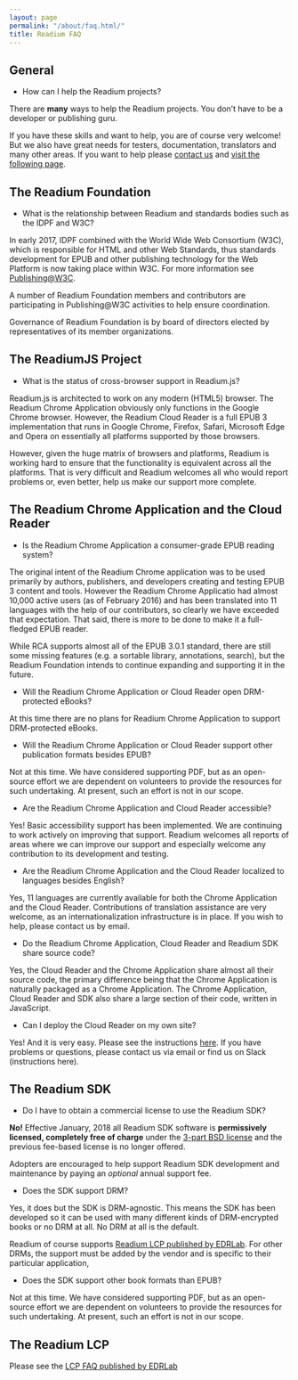 ```yaml
---
layout: page
permalink: "/about/faq.html/"
title: Readium FAQ
---
```

 

## General

- How can I help the Readium projects?

There are **many** ways to help the Readium projects. You don’t have to be a developer or publishing guru.  

If you have these skills and want to help, you are of course very welcome!  But we also have great needs for testers, documentation, translators and many other areas.  If you want to help please [contact us](/contact/contact) and [visit the following page](/development/contributing/).

 

## The Readium Foundation

- What is the relationship between Readium and standards bodies such as the IDPF and W3C?

In early 2017, IDPF  combined with the World Wide Web Consortium (W3C), which is responsible for HTML and other Web Standards, thus standards development for EPUB and other publishing technology for the Web Platform is now taking place within W3C. For more information see [Publishing@W3C](https://w3.org/publishing). 

A number of Readium Foundation members and contributors are participating in Publishing@W3C activities to help ensure coordination. 

Governance of Readium Foundation is by board of directors elected by representatives of its member organizations.



## The ReadiumJS Project

- What is the status of cross-browser support in Readium.js?

Readium.js is architected to work on any modern (HTML5) browser. The Readium Chrome Application obviously only functions in the Google Chrome browser. However, the Readium Cloud Reader is a full EPUB 3 implementation that runs in Google Chrome, Firefox, Safari, Microsoft Edge and Opera on essentially all platforms supported by those browsers.  

However, given the huge matrix of browsers and platforms, Readium is working hard to ensure that the functionality is equivalent across all the platforms.  That is very difficult and Readium welcomes all who would report problems or, even better, help us make our support more complete.

 

## The Readium Chrome Application and the Cloud Reader

- Is the Readium Chrome Application a consumer-grade EPUB reading system?

The original intent of the Readium Chrome application was to be used primarily by authors, publishers, and developers creating and testing EPUB 3 content and tools. However the Readium Chrome Applicatio had almost 10,000 active users (as of February 2016) and has been translated into 11 languages with the help of our contributors, so clearly we have exceeded that expectation.  That said, there is more to be done to make it a full-fledged EPUB reader.  

While RCA supports almost all of the EPUB 3.0.1 standard, there are still some missing features (e.g. a sortable library, annotations, search), but  the Readium Foundation intends to continue expanding and supporting it in the future.

- Will the Readium Chrome Application or Cloud Reader open DRM-protected eBooks?

At this time there are no plans for Readium Chrome Application to support DRM-protected eBooks.

- Will the Readium Chrome Application or Cloud Reader support other publication formats besides EPUB?

Not at this time. We have considered supporting PDF, but as an open-source effort we are dependent on volunteers to provide the resources for such undertaking.  At present, such an effort is not in our scope.

- Are the Readium Chrome Application and Cloud Reader accessible?

Yes! Basic accessibility support has been implemented.  We are continuing to work actively on improving that support.  Readium welcomes all reports of areas where we can improve our support and especially welcome any contribution to its development and testing.

- Are the Readium Chrome Application and the Cloud Reader localized to languages besides English?

Yes, 11 languages are currently available for both the Chrome Application and the Cloud Reader. Contributions of translation assistance are very welcome, as an internationalization infrastructure is in place.  If you wish to help, please contact us by email.

- Do the Readium Chrome Application, Cloud Reader and Readium SDK share source code?

Yes, the Cloud Reader and the Chrome Application share almost all their source code, the primary difference being that the Chrome Application is naturally packaged as a Chrome Application. The Chrome Application, Cloud Reader and SDK also share a large section of their code, written in JavaScript.

- Can I deploy the Cloud Reader on my own site?

Yes!  And it is very easy.  Please see the instructions [here](https://github.com/readium/readium-js-viewer).  If you have problems or questions, please contact us via email or find us on Slack (instructions here).



## The Readium SDK

- Do I have to obtain a commercial license to use the Readium SDK?

**No!** Effective January, 2018 all Readium SDK software is **permissively licensed, completely free of charge** under the [3-part BSD license](https://github.com/readium/readium.github.io/blob/master/license.txt) and the previous fee-based license is no longer offered. 

Adopters are encouraged to help support Readium SDK development and maintenance by paying an _optional_ annual support fee. 

- Does the SDK support DRM?

Yes, it does but the SDK is DRM-agnostic. This means the SDK has been developed so it can be used with many different kinds of DRM-encrypted books or no DRM at all.  No DRM at all is the default.  

Readium of course supports [Readium LCP published by EDRLab](https://www.edrlab.org/readium/readium-lcp/faq/). For other DRMs, the support must be added by the vendor and is specific to their particular application,

- Does the SDK support other book formats than EPUB?

Not at this time. We have considered supporting PDF, but as an open-source effort we are dependent on volunteers to provide the resources for such undertaking.  At present, such an effort is not in our scope.


## The Readium LCP

Please see the [LCP FAQ published by EDRLab](https://www.edrlab.org/readium/readium-lcp/faq/)
